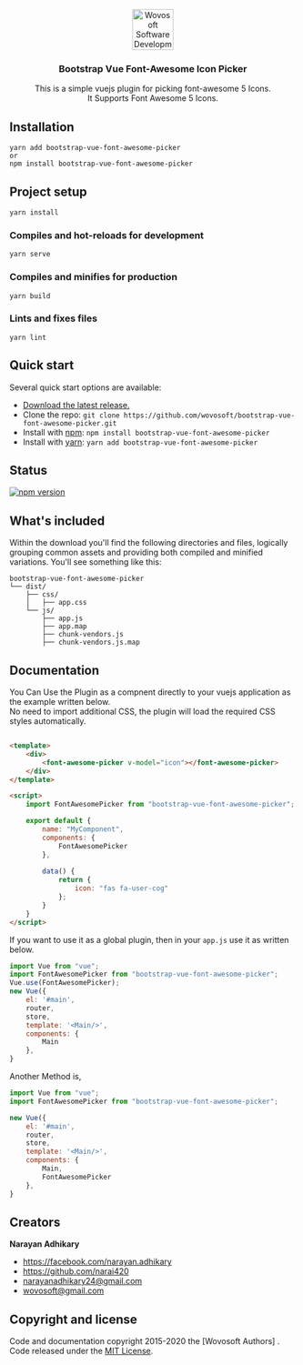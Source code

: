 <p align="center">
  <a href="https://wovosoft.com/">
    <img src="https://wovosoft.com/wp-content/uploads/2019/10/logo_text-scaled-177x58.png" alt="Wovosoft Software Development Compnay"  height="72">
  </a>
</p>

<h3 align="center">Bootstrap Vue Font-Awesome Icon Picker</h3>

<p align="center">
  This is a simple vuejs plugin for picking font-awesome 5 Icons. 
  <br>
  It Supports Font Awesome 5 Icons.
</p>

## Installation
```
yarn add bootstrap-vue-font-awesome-picker  
or  
npm install bootstrap-vue-font-awesome-picker
```
## Project setup
```
yarn install 
```

### Compiles and hot-reloads for development
```
yarn serve
```

### Compiles and minifies for production
```
yarn build
```

### Lints and fixes files
```
yarn lint
```


## Quick start

Several quick start options are available:

- [Download the latest release.](https://github.com/twbs/bootstrap/archive/v4.3.1.zip)
- Clone the repo: `git clone https://github.com/wovosoft/bootstrap-vue-font-awesome-picker.git`
- Install with [npm](https://www.npmjs.com/): `npm install bootstrap-vue-font-awesome-picker`
- Install with [yarn](https://yarnpkg.com/): `yarn add bootstrap-vue-font-awesome-picker`

## Status


[![npm version](https://img.shields.io/npm/v/bootstrap.svg)](https://www.npmjs.com/package/bootstrap-vue-font-awesome-picker)



## What's included

Within the download you'll find the following directories and files, logically grouping common assets and providing both compiled and minified variations. You'll see something like this:

```text
bootstrap-vue-font-awesome-picker
└── dist/
    ├── css/
    │   ├── app.css
    └── js/
        ├── app.js
        ├── app.map
        ├── chunk-vendors.js
        ├── chunk-vendors.js.map
```

## Documentation
You Can Use the Plugin as a compnent directly to your vuejs application as the example written below.  
No need to import additional CSS, the plugin will load the required CSS styles automatically.
```html

<template>
    <div>
        <font-awesome-picker v-model="icon"></font-awesome-picker>
    </div>
</template>

<script>
    import FontAwesomePicker from "bootstrap-vue-font-awesome-picker";

    export default {
        name: "MyComponent",
        components: {
            FontAwesomePicker
        },
       
        data() {
            return {
                icon: "fas fa-user-cog"
            };
        }
    }
</script>

```
If you want to use it as a global plugin, then in your `app.js` use it as written below.
```js
import Vue from "vue";
import FontAwesomePicker from "bootstrap-vue-font-awesome-picker";
Vue.use(FontAwesomePicker);
new Vue({
    el: '#main',
    router,
    store,
    template: '<Main/>',
    components: {
        Main
    },
}
```
Another Method is,
```js
import Vue from "vue";
import FontAwesomePicker from "bootstrap-vue-font-awesome-picker";

new Vue({
    el: '#main',
    router,
    store,
    template: '<Main/>',
    components: {
        Main,
        FontAwesomePicker
    },
}
```
## Creators

**Narayan Adhikary**

- <https://facebook.com/narayan.adhikary>
- <https://github.com/narai420>
- [narayanadhikary24@gmail.com](mailto:narayanadhikary24@gmail.com)
- [wovosoft@gmail.com](mailto:wovosoft@gmail.com)

## Copyright and license

Code and documentation copyright 2015-2020 the [Wovosoft Authors] . Code released under the [MIT License](https://github.com/twbs/bootstrap/blob/master/LICENSE). 

